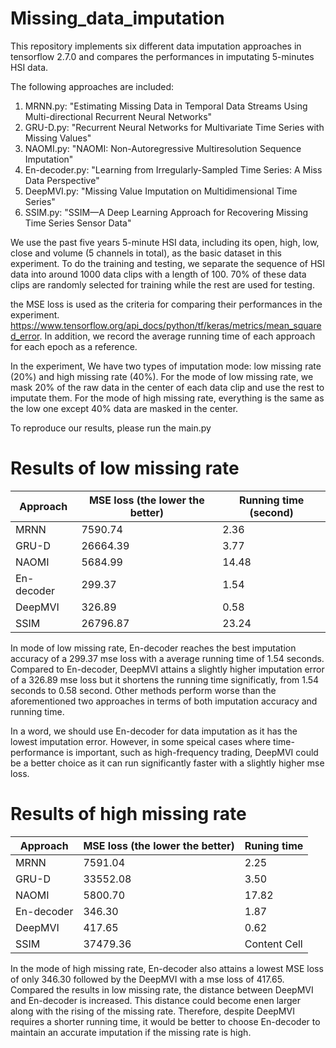 # Missing_data_imputation

This repository implements six different data imputation approaches in tensorflow 2.7.0 and compares the performances in imputating 5-minutes HSI data. 

The following approaches are included:
1. MRNN.py: "Estimating Missing Data in Temporal Data Streams Using Multi-directional Recurrent Neural Networks"
2. GRU-D.py: "Recurrent Neural Networks for Multivariate Time Series with Missing Values"
3. NAOMI.py: "NAOMI: Non-Autoregressive Multiresolution Sequence Imputation"
4. En-decoder.py: "Learning from Irregularly-Sampled Time Series: A Miss Data Perspective"
5. DeepMVI.py: "Missing Value Imputation on Multidimensional Time Series"
6. SSIM.py: "SSIM—A Deep Learning Approach for Recovering Missing Time Series Sensor Data"

We use the past five years 5-minute HSI data, including its open, high, low, close and volume (5 channels in total), as the basic dataset in this experiment. To do the training and testing, we separate the sequence of HSI data into around 1000 data clips with a length of 100. 70% of these data clips are randomly selected for training while the rest are used for testing. 

the MSE loss is used as the criteria for comparing their performances in the experiment. https://www.tensorflow.org/api_docs/python/tf/keras/metrics/mean_squared_error. In addition, we record the average running time of each approach for each epoch as a reference.

In the experiment, We have two types of imputation mode: low missing rate (20%) and high missing rate (40%). For the mode of low missing rate, we mask 20% of the raw data in the center of each data clip and use the rest to imputate them. For the mode of high missing rate, everything is the same as the low one except 40% data are masked in the center. 

To reproduce our results, please run the main.py

# Results of low missing rate


| Approach  | MSE loss (the lower the better) |  Running time (second) |
| ------------- | ------------- | ---------- |
| MRNN  | 7590.74  | 2.36  |
| GRU-D  | 26664.39  | 3.77  |
| NAOMI  | 5684.99  | 14.48  |
| En-decoder  | 299.37 | 1.54  |
| DeepMVI  | 326.89  | 0.58  |
| SSIM  | 26796.87  | 23.24  |

In mode of low missing rate, En-decoder reaches the best imputation accuracy of a 299.37 mse loss with a average running time of 1.54 seconds. Compared to En-decoder, DeepMVI attains a slightly higher imputation error of a 326.89 mse loss but it shortens the running time significatly, from 1.54 seconds to 0.58 second. Other methods perform worse than the aforementioned two approaches in terms of both imputation accuracy and running time.

In a word, we should use En-decoder for data imputation as it has the lowest imputation error. However, in some speical cases where time-performance is important, such as high-frequency trading, DeepMVI could be a better choice as it can run significantly faster with a slightly higher mse loss.

# Results of high missing rate


| Approach  | MSE loss (the lower the better) |  Runing time |
| ------------- | ------------- | -----------|
| MRNN  | 7591.04  | 2.25  |
| GRU-D  | 33552.08  | 3.50  |
| NAOMI  | 5800.70  | 17.82  |
| En-decoder  | 346.30  | 1.87  |
| DeepMVI  | 417.65  | 0.62  |
| SSIM  | 37479.36  | Content Cell  |

In the mode of high missing rate, En-decoder also attains a lowest MSE loss of only 346.30 followed by the DeepMVI with a mse loss of 417.65. Compared the results in low missing rate, the distance between DeepMVI and En-decoder is increased. This distance could become enen larger along with the rising of the missing rate. Therefore, despite DeepMVI requires a shorter running time, it would be better to choose En-decoder to maintain an accurate imputation if the missing rate is high.
